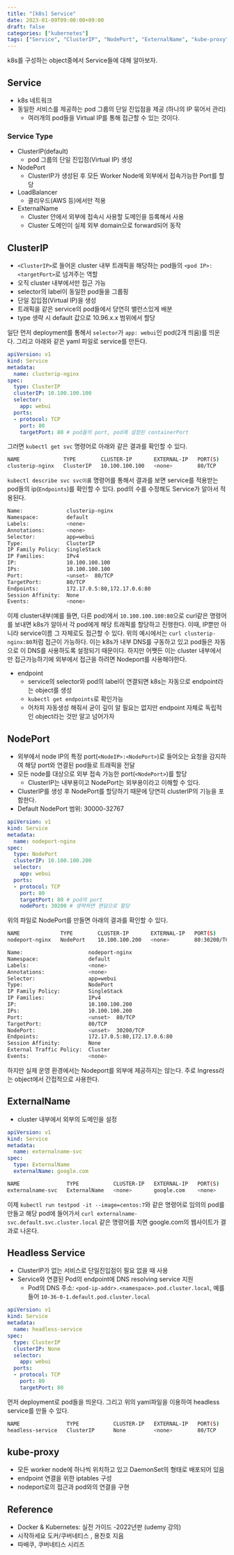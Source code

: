 ```yaml
---
title: "[k8s] Service"
date: 2023-01-09T09:00:00+09:00
draft: false
categories: ["kubernetes"]
tags: ["Service", "ClusterIP", "NodePort", "ExternalName", "kube-proxy"]
---
```


k8s를 구성하는 object중에서 Service들에 대해 알아보자.

<!--more-->

## Service
- k8s 네트워크
- 동일한 서비스를 제공하는 pod 그룹의 단일 진입점을 제공 (하나의 IP 묶어서 관리)
    - 여러개의 pod들을 Virtual IP를 통해 접근할 수 있는 것이다.

### Service Type
- ClusterIP(default)
    - pod 그룹의 단일 진입점(Virtual IP) 생성
- NodePort
    - ClusterIP가 생성된 후 모든 Worker Node에 외부에서 접속가능한 Port를 할당
- LoadBalancer
    - 클리우드(AWS 등)에서만 적용
- ExternalName
    - Cluster 안에서 외부에 접속시 사용할 도메인을 등록해서 사용
    - Cluster 도메인이 실제 외부 domain으로 forward되어 동작

## ClusterIP
- `<ClusterIP>`로 들어온 cluster 내부 트래픽을 해당하는 pod들의 `<pod IP>:<targetPort>`로 넘겨주는 역할
- 오직 cluster 내부에서만 접근 가능
- selector의 label이 동일한 pod들을 그룹핑
- 단일 집입점(Virtual IP)을 생성
- 트래픽을 같은 service의 pod들에서 당연히 밸런스있게 배분
- type 생략 시 default 값으로 10.96.x.x 범위에서 할당

일단 먼저 deployment를 통해서 `selector`가 `app: webui`인 pod(2개 띄움)를 띄운다. 그리고 아래와 같은 yaml 파일로 service를 만든다. 

```yaml
apiVersion: v1
kind: Service
metadata:
  name: clusterip-nginx
spec:
  type: ClusterIP
  clusterIP: 10.100.100.100
  selector:
    app: webui
  ports:
  - protocol: TCP
    port: 80
    targetPort: 80 # pod들의 port, pod에 설정된 containerPort
```

그러면 `kubectl get svc` 명령어로 아래와 같은 결과를 확인할 수 있다.

```bash
NAME              TYPE        CLUSTER-IP       EXTERNAL-IP   PORT(S)   AGE
clusterip-nginx   ClusterIP   10.100.100.100   <none>        80/TCP    6m13s
```

`kubectl describe svc svc이름` 명령어를 통해서 결과를 보면 service를 적용받는 pod들의 ip(`Endpoints`)를 확인할 수 있다. pod의 수를 수정해도 Service가 알아서 적용된다.

```bash
Name:              clusterip-nginx
Namespace:         default
Labels:            <none>
Annotations:       <none>
Selector:          app=webui
Type:              ClusterIP
IP Family Policy:  SingleStack
IP Families:       IPv4
IP:                10.100.100.100
IPs:               10.100.100.100
Port:              <unset>  80/TCP
TargetPort:        80/TCP
Endpoints:         172.17.0.5:80,172.17.0.6:80
Session Affinity:  None
Events:            <none>
```

이제 cluster내부(예를 들면, 다른 pod)에서 `10.100.100.100:80`으로 curl같은 명령어를 보내면 k8s가 알아서 각 pod에게 해당 트래픽를 할당하고 진행한다. 이때, IP뿐만 아니라 service이름 그 자체로도 접근할 수 있다. 위의 예시에서는 `curl clusterip-nginx:80`처럼 접근이 가능하다. 이는 k8s가 내부 DNS를 구동하고 있고 pod들은 자동으로 이 DNS를 사용하도록 설정되기 때문이다. 하지만 어쨋든 이는 cluster 내부에서만 접근가능하기에 외부에서 접근을 하려면 Nodeport를 사용해야한다.

- endpoint
    - service의 selector와 pod의 label이 연결되면 k8s는 자동으로 endpoint라는 object를 생성
    - `kubectl get endpoints`로 확인가능
    - 어차피 자동생성 해줘서 굳이 깊이 알 필요는 없지만 endpoint 자체로 독립적인 object라는 것만 알고 넘어가자

## NodePort
- 외부에서 node IP의 특정 port(`<NodeIP>:<NodePort>`)로 들어오는 요청을 감지하여 해당 port와 연결된 pod들로 트래픽을 전달
- 모든 node를 대상으로 외부 접속 가능한 port(`<NodePort>`)를 할당
    - ClusterIP는 내부용이고 NodePort는 외부용이라고 이해할 수 있다.
- ClusterIP를 생성 후 NodePort를 할당하기 때문에 당연히 clusterIP의 기능을 포함한다.
- Default NodePort 범위: 30000-32767

```yaml
apiVersion: v1
kind: Service
metadata:
  name: nodeport-nginx
spec:
  type: NodePort
  clusterIP: 10.100.100.200
  selector:
    app: webui
  ports:
  - protocol: TCP
    port: 80
    targetPort: 80 # pod의 port
    nodePort: 30200 # 생략하면 랜덤으로 할당
```

위의 파일로 NodePort를 만들면 아래의 결과를 확인할 수 있다.

```bash
NAME             TYPE        CLUSTER-IP       EXTERNAL-IP   PORT(S)        AGE
nodeport-nginx   NodePort    10.100.100.200   <none>        80:30200/TCP   5m22s
```

```bash
Name:                     nodeport-nginx
Namespace:                default
Labels:                   <none>
Annotations:              <none>
Selector:                 app=webui
Type:                     NodePort
IP Family Policy:         SingleStack
IP Families:              IPv4
IP:                       10.100.100.200
IPs:                      10.100.100.200
Port:                     <unset>  80/TCP
TargetPort:               80/TCP
NodePort:                 <unset>  30200/TCP
Endpoints:                172.17.0.5:80,172.17.0.6:80
Session Affinity:         None
External Traffic Policy:  Cluster
Events:                   <none>
```

하지만 실제 운영 환경에서는 Nodeport를 외부에 제공하지는 않는다. 주로 Ingress라는 object에서 간접적으로 사용한다.

## ExternalName
- cluster 내부에서 외부의 도메인을 설정

```yaml
apiVersion: v1
kind: Service
metadata:
  name: externalname-svc
spec:
  type: ExternalName
  externalName: google.com
```

```bash
NAME               TYPE           CLUSTER-IP   EXTERNAL-IP   PORT(S)   AGE
externalname-svc   ExternalName   <none>       google.com    <none>    10s
```

이제 `kubectl run testpod -it --image=centos:7`와 같은 명령어로 임의의 pod를 만들고 해당 pod에 들어가서 `curl externalname-svc.default.svc.cluster.local` 같은 명령어를 치면 google.com의 웹사이트가 결과로 나온다.

## Headless Service
- ClusterIP가 없는 서비스로 단일진입점이 필요 없을 때 사용
- Service와 연결된 Pod의 endpoint에 DNS resolving service 지원
  - Pod의 DNS 주소: `<pod-ip-addr>.<namespace>.pod.cluster.local`, 예를 들어 `10-36-0-1.default.pod.cluster.local`

```yaml
apiVersion: v1
kind: Service
metadata:
  name: headless-service
spec:
  type: ClusterIP
  clusterIP: None
  selector:
    app: webui
  ports:
  - protocol: TCP
    port: 80
    targetPort: 80
```

먼저 deployment로 pod들을 띄운다. 그리고 위의 yaml파일을 이용하여 headless service를 만들 수 있다.

```bash
NAME               TYPE           CLUSTER-IP   EXTERNAL-IP   PORT(S)   AGE
headless-service   ClusterIP      None         <none>        80/TCP    10s
```

## kube-proxy
- 모든 worker node에 하나씩 위치하고 있고 DaemonSet의 형태로 배포되어 있음
- endpoint 연결을 위한 iptables 구성
- nodeport로의 접근과 pod와의 연결을 구현

## Reference

- Docker & Kubernetes: 실전 가이드 -2022년판 (udemy 강의)
- 시작하세요 도커/쿠버네티스 , 용찬호 지음
- 따배쿠, 쿠버네티스 시리즈